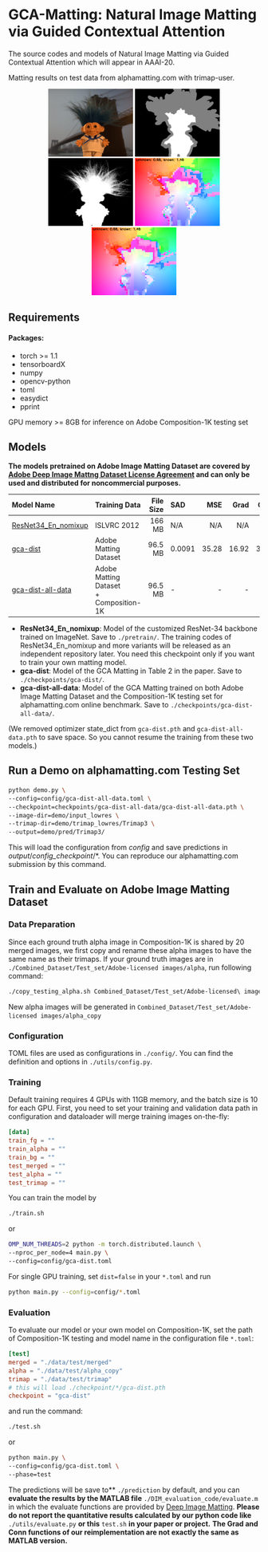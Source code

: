 # GCA-Matting: Natural Image Matting via Guided Contextual Attention
The source codes and models of Natural Image Matting via Guided Contextual Attention which will appear in AAAI-20. 

Matting results on test data from alphamatting.com with trimap-user.
<p align="center">
  <img src="demo/input_lowres/troll.png" width="170" title="Original Image"/>
  <img src="demo/trimap_lowres/Trimap3/troll.png" width="170" title="Trimap User"/>
  <img src="demo/pred/Trimap3/gca-dist-all-data_gca-dist-all-data.pth/troll.png" width="170" title="GCA Matting"/>
  <img src="demo/pred/Trimap3/gca-dist-all-data_gca-dist-all-data.pth/troll_offset1.png" width="170" title="Offset 1"/>
  <img src="demo/pred/Trimap3/gca-dist-all-data_gca-dist-all-data.pth/troll_offset2.png" width="170" title="Offset 2"/>
</p>

## Requirements
#### Packages:
- torch >= 1.1
- tensorboardX
- numpy
- opencv-python
- toml
- easydict
- pprint

GPU memory >= 8GB for inference on Adobe Composition-1K testing set

## Models
**The models pretrained on Adobe Image Matting Dataset are covered by [Adobe Deep Image Mattng Dataset License Agreement](https://drive.google.com/open?id=1MKRen-TDGXYxm9IawPAZrdXQIYhI0XRf) and can only be used and distributed for noncommercial purposes.**

| Model Name  |    Training Data  | File Size   | SAD | MSE | Grad | Conn |
| :------------- |:------|------------:| :-----|----:|----:|----:|
| [ResNet34_En_nomixup](https://drive.google.com/open?id=1kNj33D7x7tR-5hXOvxO53QeCEC8ih3-A) | ISLVRC 2012 | 166 MB |N/A|N/A|N/A|N/A|
| [gca-dist](https://drive.google.com/open?id=1ti_a46lKEH2Hk2fAB11BbyKfYj0rxNK0)      |Adobe Matting Dataset| 96.5 MB      |   0.0091 |35.28|16.92|32.53|
| [gca-dist-all-data](https://drive.google.com/open?id=1GrFrV7guwOQB3N1-bx1iByw_LJNYnIw_) |Adobe Matting Dataset <br> + Composition-1K| 96.5 MB       |  - |-|-|-|

- **ResNet34_En_nomixup**: Model of the customized ResNet-34 backbone trained on ImageNet. Save to `./pretrain/`.
The training codes of ResNet34_En_nomixup and more variants will be released as an independent repository later. You need this checkpoint only if you want to train your own matting model.
- **gca-dist**: Model of the GCA Matting in Table 2 in the paper. Save to `./checkpoints/gca-dist/`.
- **gca-dist-all-data**: Model of the GCA Matting trained on both Adobe Image Matting Dataset and the Composition-1K testing set for alphamatting.com online benchmark. Save to `./checkpoints/gca-dist-all-data/`.

(We removed optimizer state_dict from `gca-dist.pth` and `gca-dist-all-data.pth` to save space. So you cannot resume the training from these two models.)

## Run a Demo on alphamatting.com Testing Set
```bash
python demo.py \
--config=config/gca-dist-all-data.toml \
--checkpoint=checkpoints/gca-dist-all-data/gca-dist-all-data.pth \
--image-dir=demo/input_lowres \
--trimap-dir=demo/trimap_lowres/Trimap3 \
--output=demo/pred/Trimap3/
```
This will load the configuration from _config_ and save predictions in _output_/_config_checkpoint_/*. You can reproduce our alphamatting.com submission by this command.

## Train and Evaluate on Adobe Image Matting Dataset

### Data Preparation
Since each ground truth alpha image in Composition-1K is shared by 20 merged images, we first copy and rename these alpha images to have the same name as their trimaps.
If your ground truth images are in `./Combined_Dataset/Test_set/Adobe-licensed images/alpha`, run following command:
```bash
./copy_testing_alpha.sh Combined_Dataset/Test_set/Adobe-licensed\ images
```
New alpha images will be generated in `Combined_Dataset/Test_set/Adobe-licensed images/alpha_copy`

### Configuration
TOML files are used as configurations in `./config/`. You can find the definition and options in `./utils/config.py`.

### Training
Default training requires 4 GPUs with 11GB memory, and the batch size is 10 for each GPU. First, you need to set your training and validation data path in configuration and dataloader will merge training images on-the-fly:
```toml
[data]
train_fg = ""
train_alpha = ""
train_bg = ""
test_merged = ""
test_alpha = ""
test_trimap = ""
```
You can train the model by 
```bash
./train.sh
```
or
```bash
OMP_NUM_THREADS=2 python -m torch.distributed.launch \
--nproc_per_node=4 main.py \
--config=config/gca-dist.toml
```

For single GPU training, set `dist=false` in your `*.toml` and run 
```bash
python main.py --config=config/*.toml
```

### Evaluation
To evaluate our model or your own model on Composition-1K, set the path of Composition-1K testing and model name in the configuration file `*.toml`:
```toml
[test]
merged = "./data/test/merged"
alpha = "./data/test/alpha_copy"
trimap = "./data/test/trimap"
# this will load ./checkpoint/*/gca-dist.pth
checkpoint = "gca-dist" 
```
and run the command:
```bash
./test.sh
```
or
```bash
python main.py \
--config=config/gca-dist.toml \
--phase=test
```

The predictions will be save to** `./prediction` by default, and you  can **evaluate the results by the MATLAB file** `./DIM_evaluation_code/evaluate.m` in which the evaluate functions are provided by [Deep Image Matting](https://sites.google.com/view/deepimagematting).
**Please do not report the quantitative results calculated by our python code like** `./utils/evaluate.py` **or this** `test.sh` **in your paper or project.** **The Grad and Conn functions of our reimplementation are not exactly the same as MATLAB version.** 
